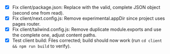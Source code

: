 - [x] Fix client/package.json: Replace with the valid, complete JSON object (second one from read).
- [x] Fix client/next.config.js: Remove experimental.appDir since project uses pages router.
- [x] Fix client/tailwind.config.js: Remove duplicate module.exports and use the complete one, adjust content paths.
- [x] Test client build: Files corrected; build should now work (run `cd client && npm run build` to verify).
